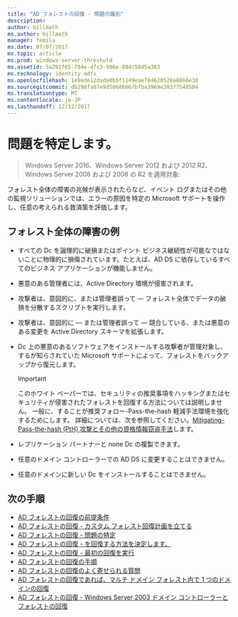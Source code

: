 ```yaml
---
title: "AD フォレストの回復 - 問題の識別"
description: 
author: billmath
ms.author: billmath
manager: femila
ms.date: 07/07/2017
ms.topic: article
ms.prod: windows-server-threshold
ms.assetid: 5a291f65-794e-4fc3-996e-094c5845a383
ms.technology: identity-adfs
ms.openlocfilehash: 1e9ede12dade0b5f1149eae784620520a8866e30
ms.sourcegitcommit: db290fa07e9d50686667bfba3969e20377548504
ms.translationtype: MT
ms.contentlocale: ja-JP
ms.lasthandoff: 12/12/2017
---
```

# <a name="identify-the-problem"></a>問題を特定します。

>Windows Server 2016、Windows Server 2012 および 2012 R2、Windows Server 2008 および 2008 の R2 を適用対象:
  
 フォレスト全体の障害の兆候が表示されたらなど、イベント ログまたはその他の監視ソリューションでは、エラーの原因を特定の Microsoft サポートを操作し、任意の考えられる救済策を評価します。  
 
## <a name="examples-of-forest-wide-failures"></a>フォレスト全体の障害の例 
  
-   すべての Dc を論理的に破損またはポイント ビジネス継続性が可能なではないことに物理的に損傷されています。たとえば、AD DS に依存しているすべてのビジネス アプリケーションが機能しません。  
  
-   悪意のある管理者には、Active Directory 環境が侵害されます。  
  
-   攻撃者は、意図的に、または管理者誤って — フォレスト全体でデータの破損を分散するスクリプトを実行します。  
  
-   攻撃者は、意図的に — または管理者誤って — 競合している、または悪意のある変更を Active Directory スキーマを拡張します。  
  
-   Dc 上の悪意のあるソフトウェアをインストールする攻撃者が管理対象し、するが知らされていた Microsoft サポートによって、フォレストをバックアップから復元します。  
  
    > [!IMPORTANT]
    >  このホワイト ペーパーでは、セキュリティの推奨事項をハッキングまたはセキュリティが侵害されたフォレストを回復する方法については説明しません。 一般に、することが推奨フォロー-Pass-the-hash 軽減手法環境を強化するためにします。 詳細については、次を参照してください。[Mitigating-Pass-the-hash (PtH) 攻撃とその他の資格情報窃盗手法](https://www.microsoft.com/download/details.aspx?id=36036)します。  
  
-   レプリケーション パートナーと none Dc の複製できます。  
  
-   任意のドメイン コントローラーでの AD DS に変更することはできません。  
  
-   任意のドメインに新しい Dc をインストールすることはできません。  
  
## <a name="next-steps"></a>次の手順
-   [AD フォレストの回復の前提条件](AD-Forest-Recovery-Prerequisties.md)  
-   [AD フォレストの回復 - カスタム フォレスト回復計画を立てる](AD-Forest-Recovery-Devising-a-Plan.md)  
- [AD フォレストの回復 - 問題の特定](AD-Forest-Recovery-Identify-the-Problem.md)
-   [AD フォレストの回復 - を回復する方法を決定します。](AD-Forest-Recovery-Determine-how-to-Recover.md)
-   [AD フォレストの回復 - 最初の回復を実行](AD-Forest-Recovery-Perform-initial-recovery.md)  
-   [AD フォレストの回復の手順](AD-Forest-Recovery-Procedures.md)  
-   [AD フォレストの回復のよく寄せられる質問](AD-Forest-Recovery-FAQ.md)  
-   [AD フォレストの回復であれば、マルチ ドメイン フォレスト内で 1 つのドメインの回復](AD-Forest-Recovery-Single-Domain-in-Multidomain-Recovery.md)  
-   [AD フォレストの回復 - Windows Server 2003 ドメイン コントローラーとフォレストの回復](AD-Forest-Recovery-Windows-Server-2003.md) 
